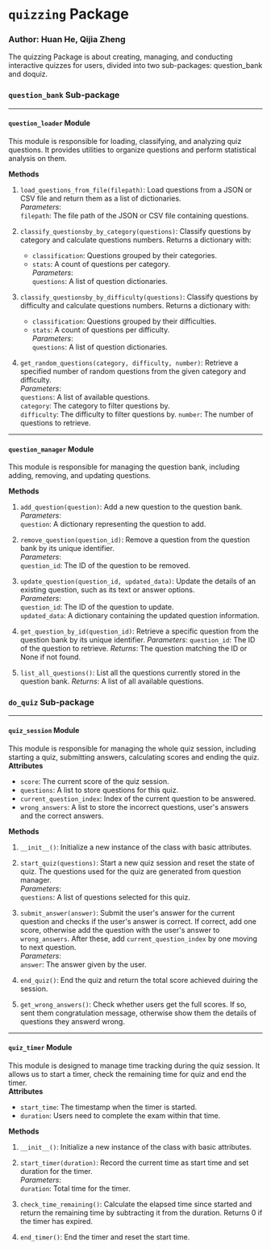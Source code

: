 # `quizzing` Package
### Author: Huan He, Qijia Zheng

The quizzing Package is about creating, managing, and conducting interactive quizzes for users, divided into two sub-packages: question_bank and doquiz.


### `question_bank` Sub-package
---
#### `question_loader` Module 
This module is responsible for loading, classifying, and analyzing quiz questions. It provides utilities to organize questions and perform statistical analysis on them.

**Methods**
1. `load_questions_from_file(filepath)`: Load questions from a JSON or CSV file and return them as a list of dictionaries.<br>
   *Parameters*:  
   `filepath`: The file path of the JSON or CSV file containing questions.

2. `classify_questionsby_by_category(questions)`: Classify questions by category and calculate questions numbers.
   Returns a dictionary with:
   - `classification`: Questions grouped by their categories.
   - `stats`: A count of questions per category.  
   *Parameters*:  
   `questions`: A list of question dictionaries.

3. `classify_questionsby_by_difficulty(questions)`: Classify questions by difficulty and calculate questions numbers. 
   Returns a dictionary with:
   - `classification`: Questions grouped by their difficulties.
   - `stats`: A count of questions per difficulty.  
   *Parameters*:  
   `questions`: A list of question dictionaries.

4. `get_random_questions(category, difficulty, number)`: Retrieve a specified number of random questions from the given category and difficulty.  
   *Parameters*:  
   `questions`: A list of available questions.  
   `category`: The category to filter questions by.  
   `difficulty`: The difficulty to filter questions by.
   `number`: The number of questions to retrieve.

---
#### `question_manager` Module
This module is responsible for managing the question bank, including adding, removing, and updating questions.

**Methods**
1. `add_question(question)`: Add a new question to the question bank.  
   *Parameters*:  
   `question`: A dictionary representing the question to add.

2. `remove_question(question_id)`: Remove a question from the question bank by its unique identifier.  
   *Parameters*:  
   `question_id`: The ID of the question to be removed.

3. `update_question(question_id, updated_data)`: Update the details of an existing question, such as its text or answer options.  
   *Parameters*:  
   `question_id`: The ID of the question to update.  
   `updated_data`: A dictionary containing the updated question information.

4. `get_question_by_id(question_id)`: Retrieve a specific question from the question bank by its unique identifier.
    *Parameters*:
    `question_id`: The ID of the question to retrieve.
    *Returns*: The question matching the ID or None if not found.

5. `list_all_questions()`: List all the questions currently stored in the question bank.
    *Returns*: A list of all available questions.

### `do_quiz` Sub-package
---
#### `quiz_session` Module 
This module is responsible for managing the whole quiz session, including starting a quiz, submitting answers, calculating scores and ending the quiz.<br>
**Attributes**
- `score`: The current score of the quiz session.
- `questions`: A list to store questions for this quiz.
- `current_question_index`: Index of the current question to be answered.
- `wrong_answers`: A list to store the incorrect questions, user's answers and the correct answers.

**Methods**
1. `__init__()`: Initialize a new instance of the class with basic attributes.

2. `start_quiz(questions)`: Start a new quiz session and reset the state of quiz. The questions used for the quiz are generated from question manager.<br>
   *Parameters*:<br>
   `questions`: A list of questions selected for this quiz.
   
3. `submit_answer(answer)`: Submit the user's answer for the current question and checks if the user's answer is correct. 
   If correct, add one score, otherwise add the question with the user's answer to `wrong_answers`. After these, add `current_question_index` by one moving to next question.<br>
   *Parameters*:<br>
   `answer`: The answer given by the user.

4. `end_quiz()`: End the quiz and return the total score achieved duiring the session.

5. `get_wrong_answers()`: Check whether users get the full scores. 
   If so, sent them congratulation message, otherwise show them the details of questions they answerd wrong.
---
#### `quiz_timer` Module
This module is designed to manage time tracking during the quiz session. It allows us to start a timer, check the remaining time for quiz and end the timer.<br>
**Attributes**
- `start_time`: The timestamp when the timer is started.
- `duration`: Users need to complete the exam within that time.

**Methods**
1. `__init__()`: Initialize a new instance of the class with basic attributes.
2. `start_timer(duration)`: Record the current time as start time and set duration for the timer.<br>
   *Parameters*: <br>
   `duration`: Total time for the timer.
3. `check_time_remaining()`: Calculate the elapsed time since started and return the remaining time by subtracting it from the duration. Returns 0 if the timer has expired.

4. `end_timer()`: End the timer and reset the start time.
